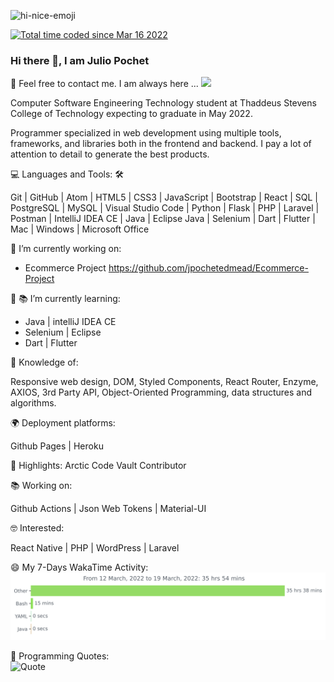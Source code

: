 ![hi-nice-emoji](https://user-images.githubusercontent.com/39777664/158520019-9f78460f-5625-422b-b957-2dbeb9e2ad9f.gif)
<!-- wakatime badge -->
<a href="https://wakatime.com/@2eb646ea-cc3e-49cb-a5a6-3c4aaad0ab3d"><img src="https://wakatime.com/badge/user/2eb646ea-cc3e-49cb-a5a6-3c4aaad0ab3d.svg" alt="Total time coded since Mar 16 2022" /></a>
### Hi there 👋, I am Julio Pochet
📝 Feel free to contact me. I am always here ...
<a target="_blank" rel="noopener noreferrer" href="https://camo.githubusercontent.com/63371d36886ee658f5a97401f393e1ab1684b2fd3de674b8f5efc7d410b2a3d0/68747470733a2f2f6d656469612e67697068792e636f6d2f6d656469612f57556c706c634d704f43456d5447427442572f67697068792e676966"><img src="https://camo.githubusercontent.com/63371d36886ee658f5a97401f393e1ab1684b2fd3de674b8f5efc7d410b2a3d0/68747470733a2f2f6d656469612e67697068792e636f6d2f6d656469612f57556c706c634d704f43456d5447427442572f67697068792e676966" width="30" data-canonical-src="https://media.giphy.com/media/WUlplcMpOCEmTGBtBW/giphy.gif" style="max-width: 100%;">
</a>

Computer Software Engineering Technology student at Thaddeus Stevens College of Technology expecting to graduate in May 2022.

Programmer specialized in web development using multiple tools, frameworks, and libraries both in the frontend and backend. I pay a lot of attention to detail to generate the best products.

💻 Languages and Tools: 🛠️

Git | GitHub | Atom | HTML5 | CSS3 | JavaScript | Bootstrap | React | SQL | PostgreSQL | MySQL | Visual Studio Code | Python | Flask | PHP | Laravel | Postman | IntelliJ IDEA CE | Java | Eclipse Java | Selenium | Dart | Flutter | Mac | Windows | Microsoft Office

🔭 I’m currently working on:
* Ecommerce Project https://github.com/jpochetedmead/Ecommerce-Project

🌱 📚 I’m currently learning: 
* Java | intelliJ IDEA CE
* Selenium | Eclipse
* Dart | Flutter

🧐 Knowledge of:

Responsive web design, DOM, Styled Components, React Router, Enzyme, AXIOS, 3rd Party API, Object-Oriented Programming, data structures and algorithms.

🌍 Deployment platforms:

Github Pages | Heroku 

🚩 Highlights:
    Arctic Code Vault Contributor

📚 Working on:

Github Actions | Json Web Tokens | Material-UI

🤓 Interested:

React Native | PHP | WordPress | Laravel

<!-- wakatime graph -->
😄 My 7-Days WakaTime Activity:
<img
  src="https://github.com/jpochetedmead/JPochetEdmead/blob/main/images/stat.svg"
  alt="Julio Pochet WakaTime Activity"
/>

<!-- Programming Quotes -->
💬 Programming Quotes:
<br>
![Quote](https://github-readme-quotes.herokuapp.com/quote?quoteCategory=programming)

<!--
**jpochetedmead/JPochetEdmead** is a ✨ _special_ ✨ repository because its `README.md` (this file) appears on your GitHub profile.
Here are some ideas to get you started:
- 🔭 I’m currently working on ...!
- 🌱 I’m currently learning ...
- 👯 I’m looking to collaborate on ...
- 🤔 I’m looking for help with ...
- 💬 Ask me about ...
- 📫 How to reach me: ...
- 😄 Pronouns: ...
- ⚡ Fun fact: ...
-->
